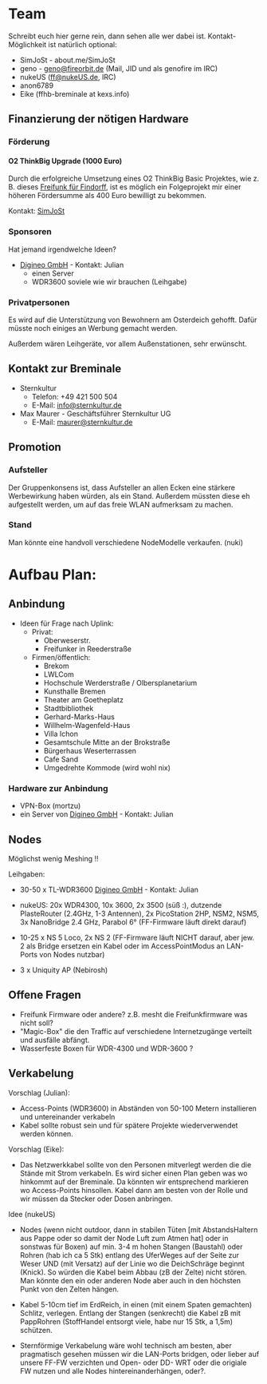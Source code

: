 # Team
Schreibt euch hier gerne rein, dann sehen alle wer dabei ist. Kontakt-Möglichkeit ist natürlich optional:
* SimJoSt - about.me/SimJoSt
* geno - geno@fireorbit.de (Mail, JID und als genofire im IRC)
* nukeUS (ff@nukeUS.de, IRC)
* anon6789
* Eike (ffhb-breminale at kexs.info)

## Finanzierung der nötigen Hardware
### Förderung
#### O2 ThinkBig Upgrade (1000 Euro)
Durch die erfolgreiche Umsetzung eines O2 ThinkBig Basic Projektes, wie z. B. dieses [Freifunk für Findorff](http://www.think-big.org/projekt/freifunk-fuer-findorff), ist es möglich ein Folgeprojekt mir einer höheren Fördersumme als 400 Euro bewilligt zu bekommen.

Kontakt: [SimJoSt](http://www.about.me/SimJoSt)

### Sponsoren
Hat jemand irgendwelche Ideen?

* [Digineo GmbH](http://www.digineo.de) - Kontakt: Julian
  * einen Server
  * WDR3600 soviele wie wir brauchen (Leihgabe)

### Privatpersonen
Es wird auf die Unterstützung von Bewohnern am Osterdeich gehofft. Dafür müsste noch einiges an Werbung gemacht werden.

Außerdem wären Leihgeräte, vor allem Außenstationen, sehr erwünscht.

## Kontakt zur Breminale
* Sternkultur
  * Telefon: +49 421 500 504
  * E-Mail: info@sternkultur.de
* Max Maurer - Geschäftsführer Sternkultur UG
  * E-Mail: maurer@sternkultur.de

## Promotion
### Aufsteller
Der Gruppenkonsens ist, dass Aufsteller an allen Ecken eine stärkere Werbewirkung haben würden, als ein Stand. Außerdem müssten diese eh aufgestellt werden, um auf das freie WLAN aufmerksam zu machen.

### Stand

Man könnte eine handvoll verschiedene NodeModelle verkaufen. (nuki)

# Aufbau Plan:

## Anbindung
* Ideen für Frage nach Uplink:
  * Privat:
      * Oberweserstr.
      * Freifunker in Reederstraße
  * Firmen/öffentlich:
      * Brekom
      * LWLCom
      * Hochschule Werderstraße / Olbersplanetarium
      * Kunsthalle Bremen
      * Theater am Goetheplatz
      * Stadtbibliothek
      * Gerhard-Marks-Haus
      * Willhelm-Wagenfeld-Haus
      * Villa Ichon
      * Gesamtschule Mitte an der Brokstraße
      * Bürgerhaus Weserterrassen
      * Cafe Sand
      * Umgedrehte Kommode (wird wohl nix)

### Hardware zur Anbindung
* VPN-Box (mortzu)
* ein Server von [Digineo GmbH](http://www.digineo.de) - Kontakt: Julian



## Nodes
  Möglichst wenig Meshing  !!
  
  Leihgaben:
  * 30-50 x TL-WDR3600 [Digineo GmbH](http://www.digineo.de) - Kontakt: Julian

  * nukeUS:  20x WDR4300, 10x 3600, 2x 3500 (süß :), dutzende PlasteRouter (2.4GHz, 1-3 Antennen), 2x PicoStation 2HP, NSM2, NSM5, 3x NanoBridge 2.4 GHz, Parabol 6° (FF-Firmware läuft direkt darauf)
  * 10-25 x NS 5 Loco, 2x NS 2 (FF-Firmware läuft NICHT darauf, aber jew. 2 als Bridge ersetzen ein Kabel oder im AccessPointModus an LAN-Ports von Nodes nutzbar)

  * 3 x Uniquity AP (Nebirosh)

## Offene Fragen

* Freifunk Firmware oder andere? z.B. mesht die Freifunkfirmware was nicht soll?
* "Magic-Box" die den Traffic auf verschiedene Internetzugänge verteilt und ausfälle abfängt.
* Wasserfeste Boxen für WDR-4300 und WDR-3600 ?

## Verkabelung
Vorschlag (Julian):
* Access-Points (WDR3600) in Abständen von 50-100 Metern installieren und untereinander verkabeln
* Kabel sollte robust sein und für spätere Projekte wiederverwendet werden können.

Vorschlag (Eike):
* Das Netzwerkkabel sollte von den Personen mitverlegt werden die die Stände mit Strom verkabeln. Es wird sicher einen Plan geben was wo hinkommt auf der Breminale. Da könnten wir entsprechend markieren wo Access-Points hinsollen. Kabel dann am besten von der Rolle und wir müssen da Stecker oder Dosen anbringen.

Idee (nukeUS)
* Nodes (wenn nicht outdoor, dann in stabilen Tüten [mit AbstandsHaltern aus Pappe oder so damit der Node Luft zum Atmen hat] oder in sonstwas für Boxen) auf min. 3-4 m hohen Stangen (Baustahl) oder Rohren (hab ich ca 5 Stk) entlang des UferWeges auf der Seite zur Weser UND (mit Versatz) auf der Linie wo die DeichSchräge beginnt (Knick). So würden die Kabel beim Abbau (zB der Zelte) nicht stören. Man könnte den ein oder anderen Node aber auch in den höchsten Punkt von den Zelten hängen.

* Kabel 5-10cm tief im ErdReich, in einen (mit einem Spaten gemachten) Schlitz, verlegen. Entlang der Stangen (senkrecht) die Kabel zB mit PappRohren (StoffHandel entsorgt viele, habe nur 15 Stk, a 1,5m) schützen.

* Sternförmige Verkabelung wäre wohl technisch am besten, aber pragmatisch gesehen müssen wir die LAN-Ports bridgen, oder lieber auf unsere FF-FW verzichten und Open- oder DD- WRT oder die origiale FW nutzen und alle Nodes hintereinanderhängen, oder?.
